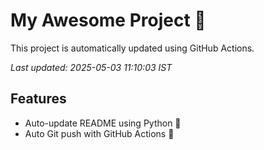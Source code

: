 # My Awesome Project 🚀

This project is automatically updated using GitHub Actions.

_Last updated: 2025-05-03 11:10:03 IST_

## Features
- Auto-update README using Python 🐍
- Auto Git push with GitHub Actions 🤖
